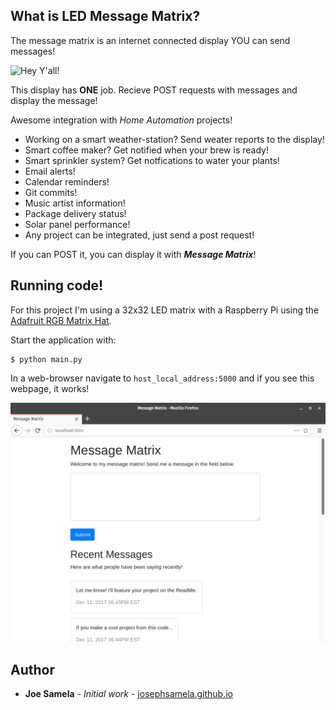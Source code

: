 ## What is LED Message Matrix?
The message matrix is an internet connected display YOU can send messages! 

![Hey Y'all!](/static/video.gif)

This display has **ONE** job. Recieve POST requests with messages and display the message!

Awesome integration with *Home Automation* projects! 
* Working on a smart weather-station? Send weater reports to the display!
* Smart coffee maker? Get notified when your brew is ready!
* Smart sprinkler system? Get notfications to water your plants!
* Email alerts!
* Calendar reminders!
* Git commits!
* Music artist information!
* Package delivery status!
* Solar panel performance!
* Any project can be integrated, just send a post request!

If you can POST it, you can display it with ***Message Matrix***!

## Running code!
For this project I'm using a 32x32 LED matrix with a Raspberry Pi using the [Adafruit RGB Matrix Hat](https://www.adafruit.com/product/2345).

Start the application with:
```
$ python main.py
```
In a web-browser navigate to `host_local_address:5000` and if you see this webpage, it works!

![Demo Site](/static/demo_site.png)

## Author
* **Joe Samela** - *Initial work* - [josephsamela.github.io](https://josephsamela.github.io/)
